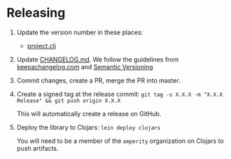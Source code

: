 # Releasing

1. Update the version number in these places:

   - [project.clj](../project.clj)

1. Update [CHANGELOG.md](./CHANGELOG.md). We follow the guidelines from
   [keepachangelog.com](http://keepachangelog.com/) and [Semantic
   Versioning](http://semver.org/)

1. Commit changes, create a PR, merge the PR into master.

1. Create a signed tag at the release commit: `git tag -s X.X.X -m "X.X.X
   Release" && git push origin X.X.X`

   This will automatically create a release on GitHub.

1. Deploy the library to Clojars: `lein deploy clojars`

   You will need to be a member of the `amperity` organization on Clojars to
   push artifacts.
